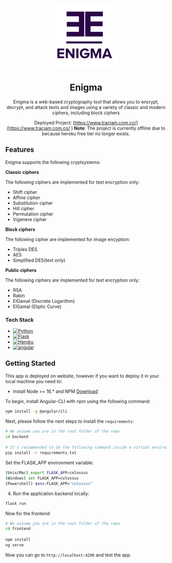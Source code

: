 <div id="top"></div>

<div align="center">
  <a href="https://github.com/DavidFM43/enigma">
    <img src="images/logo.jpg" alt="Logo" width="200" height="200">
  </a>
  <h1 align="center">Enigma</h1>
Enigma is a web-based cryptography tool that allows you to encrypt, decrypt, and attack texts and images using a variety of classic and modern ciphers, including block ciphers
  <p align="center">

  </p>

  Deployed Project: [https://www.tracjam.com.co/](https://www.tracjam.com.co/ )
  **Note**: The project is currently offline due to because heroku free tier no longer exists.
</div>

<!-- ABOUT THE PROJECT -->
## Features

<!-- [![Product Name Screen Shot](images/app.png)](https://tracjam.com.co) -->

Enigma supports the following cryptsystems:

**Classic ciphers**

The following ciphers are implemented for text encryption only:

- Shift cipher
- Affine cipher   
- Substitution cipher
- Hill cipher
- Permutation cipher
- Vigenere cipher

**Block ciphers**

The following cipher are implemented for image encyption:

- Triples DES
- AES
- Simplified DES(text only)

**Public ciphers**

The following ciphers are implemented for text encryption only:

- RSA
- Rabin
- ElGamal (Discrete Logarithm)
- ElGamal (Eliptic Curve)





### Tech Stack

* [![Python][Python.com]][Python-url]
* [![Flask][Flask.com]][Flask-url]
* [![Heroku][Heroku.com]][Heroku-url]
* [![angular][angular]][Heroku-url]





<!-- GETTING STARTED -->
## Getting Started

This app is deployed on website, however if you want to deploy it in your local machine you need to:
- Install Node >= 16.* and NPM [Download](https://nodejs.org/en/download/)

To begin, install Angular-CLI with npm using the following command:
```bash
npm install -g @angular/cli
```

Next, please follow the next steps to install the `requirements`:

```bash
# We assume you are in the root folder of the repo
cd backend

# It's recommended to do the following command inside a virtual environment
pip install -r requirements.txt
```
Set the FLASK_APP environment variable:

```bash
(Unix/Mac) export FLASK_APP=colossus
(Windows) set FLASK_APP=colossus
(Powershell) $env:FLASK_APP="colossus"

```
4. Run the application backend locally:
```bash
flask run
```
Now for the frontend: 

```bash
# We assume you are in the root folder of the repo
cd frontend

npm install 
ng serve 
```

Now you can go to `http://localhost:4200` and test the app.



<!-- MARKDOWN LINKS & IMAGES -->
<!-- https://www.markdownguide.org/basic-syntax/#reference-style-links -->
[contributors-shield]: https://img.shields.io/github/contributors/github_username/repo_name.svg?style=for-the-badge
[contributors-url]: https://github.com/github_username/repo_name/graphs/contributors
[forks-shield]: https://img.shields.io/github/forks/github_username/repo_name.svg?style=for-the-badge
[forks-url]: https://github.com/github_username/repo_name/network/members
[stars-shield]: https://img.shields.io/github/stars/github_username/repo_name.svg?style=for-the-badge
[stars-url]: https://github.com/github_username/repo_name/stargazers
[issues-shield]: https://img.shields.io/github/issues/github_username/repo_name.svg?style=for-the-badge
[issues-url]: https://github.com/github_username/repo_name/issues
[license-shield]: https://img.shields.io/github/license/github_username/repo_name.svg?style=for-the-badge
[license-url]: https://github.com/github_username/repo_name/blob/master/LICENSE.txt
[linkedin-shield]: https://img.shields.io/badge/-LinkedIn-black.svg?style=for-the-badge&logo=linkedin&colorB=555
[linkedin-url]: https://linkedin.com/in/linkedin_username
[product-screenshot]: images/screenshot.png
[Plotly.com]: https://img.shields.io/badge/Plotly-%233F4F75.svg?style=for-the-badge&logo=plotly&logoColor=white
[Plotly-url]: https://plotly.com/
[Dash.com]: https://img.shields.io/badge/dash-%23150458.svg?style=for-the-badge&logo=plotly&logoColor=white
[Dash-url]: https://dash.plotly.com/
[Pandas.com]: https://img.shields.io/badge/pandas-%23150458.svg?style=for-the-badge&logo=pandas&logoColor=white
[Pandas-url]: https://pandas.pydata.org/
[Python.com]: https://img.shields.io/badge/python-3670A0?style=for-the-badge&logo=python&logoColor=ffdd54
[Python-url]: https://www.python.org/ 
[Heroku.com]: https://img.shields.io/badge/heroku-%23430098.svg?style=for-the-badge&logo=heroku&logoColor=white
[angular]: https://img.shields.io/badge/Angular-DD0031?style=for-the-badge&logo=angular&logoColor=white
[angular-url]: https://angular.io/
[Heroku-url]: https://www.heroku.com/
[sklearn.com]: https://img.shields.io/badge/scikit--learn-%23F7931E.svg?style=for-the-badge&logo=scikit-learn&logoColor=white
[sklearn-url]: https://scikit-learn.org/
[PostgreSQL]: https://img.shields.io/badge/postgresql-%23316192.svg?style=for-the-badge&logo=postgresql&logoColor=white
[Postgresql-url]: https://www.postgresql.org/
[Postgres.com]: https://img.shields.io/badge/postgresql-%2523316192.svg?style=for-the-badge&logo=postgresql&logoColor=white
[Postgresql-url]: https://www.postgresql.org/
[Flask.com]: https://img.shields.io/badge/flask-%23000.svg?style=for-the-badge&logo=flask&logoColor=white
[Flask-url]: https://flask.palletsprojects.com/en/2.1.x/
